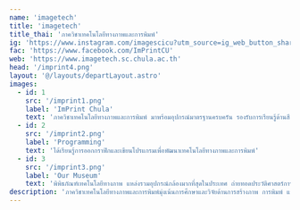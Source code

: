 ```yaml
---
name: 'imagetech'
title: 'imagetech'
title_thai: 'ภาควิชาเทคโนโลยีทางภาพและการพิมพ์'
ig: 'https://www.instagram.com/imagescicu?utm_source=ig_web_button_share_sheet&igsh=ZDNlZDc0MzIxNw=='
fac: 'https://www.facebook.com/ImPrintCU'
web: 'https://www.imagetech.sc.chula.ac.th'
head: '/imprint4.png'
layout: '@/layouts/departLayout.astro'
images:
  - id: 1
    src: '/imprint1.png'
    label: 'ImPrint Chula'
    text: 'ภาควิชาเทคโนโลยีทางภาพและการพิมพ์ มาพร้อมอุปกรณ์มาตรฐานครบครัน รองรับการเรียนรู้ด้านสี ภาพ และการพิมพ์'
  - id: 2
    src: '/imprint2.png'
    label: 'Programming'
    text: 'ได้เรียนรู้การออกกราฟิกและเขียนโปรแกรมเพื่อพัฒนาเทคโนโลยีทางภาพและการพิมพ์'
  - id: 3
    src: '/imprint3.png'
    label: 'Our Museum'
    text: 'พิพิธภัณฑ์เทคโนโลยีทางภาพ แหล่งรวมอุปกรณ์กล้องมากที่สุดในประเทศ ถ่ายทอดประวัติศาสตร์การถ่ายภาพจากยุคคลาสสิกสู่ดิจิทัล'
description: 'ภาควิชาเทคโนโลยีทางภาพและการพิมพ์มุ่งเน้นการศึกษาและวิจัยด้านการสร้างภาพ การพิมพ์ และเทคโนโลยีสื่อดิจิทัล ครอบคลุมกระบวนการถ่ายภาพ ระบบการพิมพ์ เทคโนโลยีสี และการประมวลผลภาพ เพื่อตอบโจทย์อุตสาหกรรมสื่อและการสื่อสารยุคใหม่ '
---
```

